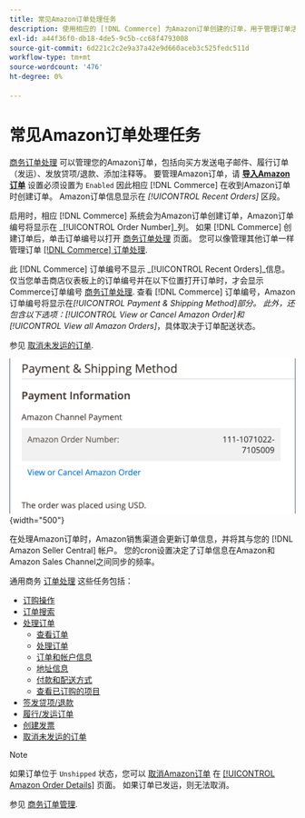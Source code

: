 ```yaml
---
title: 常见Amazon订单处理任务
description: 使用相应的 [!DNL Commerce] 为Amazon订单创建的订单，用于管理订单活动和处理 [!UICONTROL Commerce] 管理员。
exl-id: a44f36f0-db18-4de5-9c5b-cc68f4793008
source-git-commit: 6d221c2c2e9a37a42e9d660aceb3c525fedc511d
workflow-type: tm+mt
source-wordcount: '476'
ht-degree: 0%

---
```


# 常见Amazon订单处理任务

[商务订单处理](https://experienceleague.adobe.com/docs/commerce-admin/stores-sales/order-management/orders/order-processing.html#process-an-order) 可以管理您的Amazon订单，包括向买方发送电子邮件、履行订单（发运）、发放贷项/退款、添加注释等。 要管理Amazon订单，请 [**导入Amazon订单**](./order-settings.md) 设置必须设置为 `Enabled` 因此相应 [!DNL Commerce] 在收到Amazon订单时创建订单。 Amazon订单信息显示在 *[!UICONTROL Recent Orders]* 区段。

启用时，相应 [!DNL Commerce] 系统会为Amazon订单创建订单，Amazon订单编号将显示在 _[!UICONTROL Order Number]_列。 如果 [!DNL Commerce] 创建订单后，单击订单编号以打开 [商务订单处理](https://experienceleague.adobe.com/docs/commerce-admin/stores-sales/order-management/orders/order-processing.html#process-an-order) 页面。 您可以像管理其他订单一样管理订单 [[!DNL Commerce] 订单处理](https://experienceleague.adobe.com/docs/commerce-admin/stores-sales/order-management/orders/order-processing.html#process-an-order).

此 [!DNL Commerce] 订单编号不显示 _[!UICONTROL Recent Orders]_信息。 仅当您单击商店仪表板上的订单编号并在以下位置打开订单时，才会显示Commerce订单编号 [商务订单处理](https://experienceleague.adobe.com/docs/commerce-admin/stores-sales/order-management/orders/order-processing.html#process-an-order). 查看 [!DNL Commerce] 订单编号，Amazon订单编号将显示在&#x200B;*[!UICONTROL Payment & Shipping Method]*部分。 此外，还包含以下选项：*[!UICONTROL View or Cancel Amazon Order]*和&#x200B;*[!UICONTROL View all Amazon Orders]*，具体取决于订单配送状态。

参见 [取消未发运的订单](./cancel-unshipped-order.md).

![商务订单中的Amazon订单信息](assets/amazon-order-number-payment-info.png){width="500"}

在处理Amazon订单时，Amazon销售渠道会更新订单信息，并将其与您的 [!DNL Amazon Seller Central] 帐户。 您的cron设置决定了订单信息在Amazon和Amazon Sales Channel之间同步的频率。

通用商务 [订单处理](https://experienceleague.adobe.com/docs/commerce-admin/stores-sales/order-management/orders/order-processing.html#process-an-order) 这些任务包括：

- [订购操作](https://experienceleague.adobe.com/docs/commerce-admin/stores-sales/order-management/orders/orders.html#actions)
- [订单搜索](https://experienceleague.adobe.com/docs/commerce-admin/stores-sales/order-management/orders/orders.html#order-search)
- [处理订单](https://experienceleague.adobe.com/docs/commerce-admin/stores-sales/order-management/orders/order-processing.html#process-an-order)
   - [查看订单](https://experienceleague.adobe.com/docs/commerce-admin/stores-sales/order-management/orders/order-processing.html#process-an-order#view-an-order)
   - [处理订单](https://experienceleague.adobe.com/docs/commerce-admin/stores-sales/order-management/orders/order-processing.html#process-an-order#process-an-order)
   - [订单和帐户信息](https://experienceleague.adobe.com/docs/commerce-admin/stores-sales/order-management/orders/order-processing.html#process-an-order#order-and-account-information)
   - [地址信息](https://experienceleague.adobe.com/docs/commerce-admin/stores-sales/order-management/orders/order-processing.html#process-an-order#address-information)
   - [付款和配送方式](https://experienceleague.adobe.com/docs/commerce-admin/stores-sales/order-management/orders/order-processing.html#process-an-order#payment--shipping-method)
   - [查看已订购的项目](https://experienceleague.adobe.com/docs/commerce-admin/stores-sales/order-management/orders/order-processing.html#process-an-order#review-items-ordered)
- [签发贷项/退款](https://experienceleague.adobe.com/docs/commerce-admin/stores-sales/order-management/credit-memos/credit-memo-create.html)
- [履行/发运订单](https://experienceleague.adobe.com/docs/commerce-admin/stores-sales/order-management/shipments.html#create-a-shipment)
- [创建发票](https://experienceleague.adobe.com/docs/commerce-admin/stores-sales/order-management/invoices.html#create-an-invoice)
- [取消未发运的订单](./cancel-unshipped-order.md)

>[!NOTE]
>
>如果订单位于 `Unshipped` 状态，您可以 [取消Amazon订单](./cancel-unshipped-order.md) 在 [[!UICONTROL Amazon Order Details]](./amazon-order-details.md) 页面。 如果订单已发运，则无法取消。

参见 [商务订单管理](https://experienceleague.adobe.com/docs/commerce-admin/stores-sales/introduction.html#order-management-and-operations).
